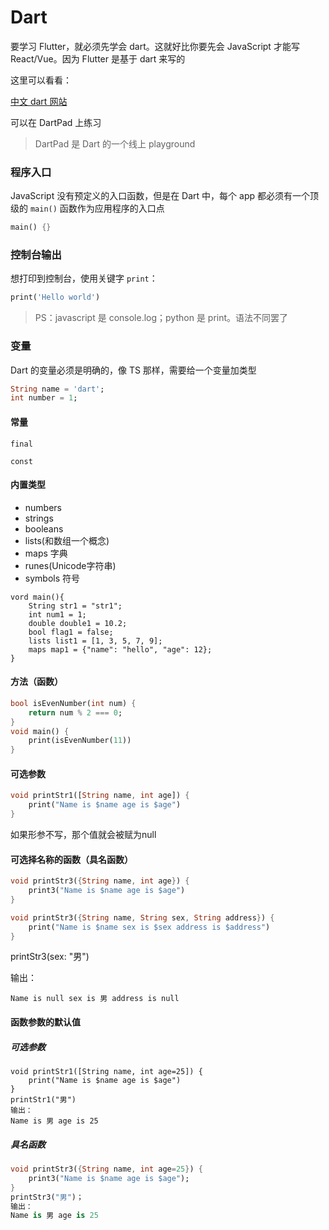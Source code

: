 # Dart



要学习 Flutter，就必须先学会 dart。这就好比你要先会 JavaScript 才能写 React/Vue。因为 Flutter 是基于 dart 来写的

这里可以看看：

[中文 dart 网站](https://dart.cn/)







可以在 DartPad 上练习

> DartPad 是 Dart 的一个线上 playground



### 程序入口

JavaScript 没有预定义的入口函数，但是在 Dart 中，每个 app 都必须有一个顶级的 `main()` 函数作为应用程序的入口点

```dart
main() {}
```



### 控制台输出

想打印到控制台，使用关键字 `print`：

```dart
print('Hello world')
```

> PS：javascript 是 console.log；python 是 print。语法不同罢了



### 变量

Dart 的变量必须是明确的，像 TS 那样，需要给一个变量加类型

```dart
String name = 'dart';
int number = 1;
```







#### 常量

`final`

`const`

#### 内置类型

- numbers
- strings
- booleans
- lists(和数组一个概念)
- maps 字典
- runes(Unicode字符串)
- symbols 符号

```dar
vord main(){
    String str1 = "str1";
    int num1 = 1;
    double double1 = 10.2;
    bool flag1 = false;
    lists list1 = [1, 3, 5, 7, 9];
    maps map1 = {"name": "hello", "age": 12};
}
```

#### 方法（函数）

```dart
bool isEvenNumber(int num) {
    return num % 2 === 0;
}
void main() {
    print(isEvenNumber(11))
}
```

#### 可选参数

```dart
void printStr1([String name, int age]) {
    print("Name is $name age is $age")
}
```

如果形参不写，那个值就会被赋为null

#### 可选择名称的函数（具名函数）

```dart
void printStr3({String name, int age}) {
    print3("Name is $name age is $age")
}
```

```dart
void printStr3({String name, String sex, String address}) {
    print("Name is $name sex is $sex address is $address")
}
```

printStr3(sex: "男")

输出：

```shel
Name is null sex is 男 address is null
```

#### 函数参数的默认值

##### 可选参数

```dar
void printStr1([String name, int age=25]) {
    print("Name is $name age is $age")
}
printStr1("男")
输出：
Name is 男 age is 25
```

##### 具名函数

```dart
void printStr3({String name, int age=25}) {
    print3("Name is $name age is $age");
}
printStr3("男")；
输出：
Name is 男 age is 25
```

































